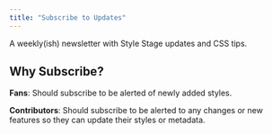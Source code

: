 ```yaml
---
title: "Subscribe to Updates"
---
```


A weekly(ish) newsletter with Style Stage updates and CSS tips.

## Why Subscribe?

**Fans**:
Should subscribe to be alerted of newly added styles.

**Contributors**:
Should subscribe to be alerted to any changes or new features so they can update their styles or metadata.

